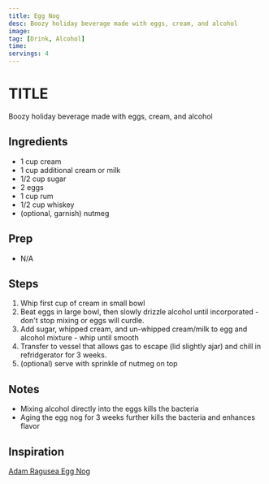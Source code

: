 ```yaml
---
title: Egg Nog
desc: Boozy holiday beverage made with eggs, cream, and alcohol
image:
tag: [Drink, Alcohol]
time:
servings: 4
---
```

# TITLE
Boozy holiday beverage made with eggs, cream, and alcohol

## Ingredients
- 1 cup cream
- 1 cup additional cream or milk
- 1/2 cup sugar
- 2 eggs
- 1 cup rum
- 1/2 cup whiskey
- (optional, garnish) nutmeg

## Prep
- N/A

## Steps
1. Whip first cup of cream in small bowl
2. Beat eggs in large bowl, then slowly drizzle alcohol until incorporated - don't stop mixing or eggs will curdle.
3. Add sugar, whipped cream, and un-whipped cream/milk to egg and alcohol mixture - whip until smooth
4. Transfer to vessel that allows gas to escape (lid slightly ajar) and chill in refridgerator for 3 weeks.
5. (optional) serve with sprinkle of nutmeg on top

## Notes
- Mixing alcohol directly into the eggs kills the bacteria
- Aging the egg nog for 3 weeks further kills the bacteria and enhances flavor

## Inspiration
[Adam Ragusea Egg Nog](https://www.youtube.com/watch?v=sflZWeCjdco)

